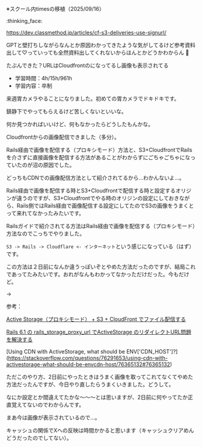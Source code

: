 ※スクール内timesの移植（2025/09/16）


:thinking_face: 

https://dev.classmethod.jp/articles/cf-s3-deliveries-use-signurl/

GPTと壁打ちしながらなんとか原因わかってきたような気がしてるけど参考資料出して♡っていっても全然資料出してくれないからほんとかどうかわからん :pleading_face:

たぶんできた？URLはCloudfrontのになってるし画像も表示されてる


- 学習時間：4h/15h/961h
- 学習内容：卒制
  

来週胃カメラやることになりました。初めての胃カメラでドキドキです。

鎮静下でやってもらえるけど苦しくないといいな。

何か見つかればいいけど、何もなかったらどうしたもんかな。
  

Cloudfrontからの画像配信できました（多分）。

Rails経由で画像を配信する（プロキシモード）方法と、S3+CloudfrontでRailsを介さずに直接画像を配信する方法があることがわからずにごちゃごちゃになっていたのが沼の原因でした。

どっちもCDNでの画像配信方法として紹介されてるから…わかんないよ…。

Rails経由で画像を配信する時とS3+Cloudfrontで配信する時と設定するオリジンが違うのですが、S3+Cloudfrontでやる時のオリジンの設定にしておきながら、Rails側ではRails経由で画像配信する設定にしてたのでS3の画像をうまくとって来れてなかったみたいです。

Railsガイドで紹介されてる方法はRails経由で画像を配信する（プロキシモード）方法なのでこっちでやりました。

`S3 -> Rails -> Cloudflare <- インターネット`という感じになっている（はず）です。

この方法は２日前になんか違うっぽいぞとやめた方法だったのですが、結局これであってたみたいです。おれがなんもわかってなかっただけだった。今もだけど。

→

参考：

[Active Storage（プロキシモード） + S3 + CloudFront でファイル配信する](https://zenn.dev/shunjuio/articles/551e4bc7a2e7fb)

[Rails 6.1 の rails_storage_proxy_url でActiveStorage のリダイレクトURL問題を解決する](https://takeyuweb.hatenablog.com/entry/2021/01/21/000000)

[Using CDN with ActiveStorage, what should be ENV\['CDN_HOST']?](https://stackoverflow.com/questions/76291653/using-cdn-with-activestorage-what-should-be-envcdn-host/76365132#76365132)

ただこのやり方、2日前にやったときはうまく画像を取ってこれてなくてやめた方法だったんですが、今日やり直したらうまくいきました。どうして。

なにか設定とか間違えてたかな～～～とは思いますが、2日前に何やってたか正直覚えてないのでわからんです。

まあ今は画像が表示されているので…。

キャッシュの関係でXへの反映は時間かかると思います（キャッシュクリアめんどうだったのでしてない）。

